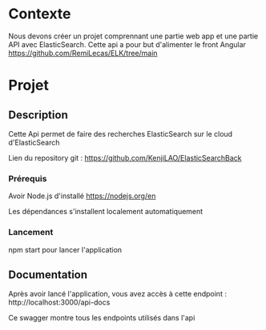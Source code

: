 # Contexte
Nous devons créer un projet comprennant une partie web app et une partie API avec ElasticSearch.
Cette api a pour but d'alimenter le front Angular https://github.com/RemiLecas/ELK/tree/main
# Projet
## Description
Cette Api permet de faire des recherches ElasticSearch sur le cloud d'ElasticSearch

Lien du repository git : https://github.com/KenjiLAO/ElasticSearchBack

### Prérequis
Avoir Node.js d'installé
https://nodejs.org/en

Les dépendances s'installent localement automatiquement

### Lancement
npm start pour lancer l'application

## Documentation

Après avoir lancé l'application, vous avez accès à cette endpoint :
http://localhost:3000/api-docs

Ce swagger montre tous les endpoints utilisés dans l'api